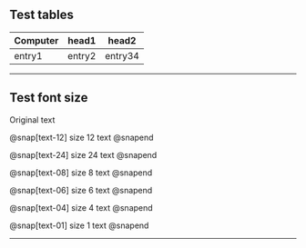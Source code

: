 ## Test tables

| Computer | head1 | head2
| --- | --- | ---
| entry1 | entry2 | entry34

---

## Test font size

Original text

@snap[text-12]
size 12 text
@snapend

@snap[text-24]
size 24 text
@snapend

@snap[text-08]
size 8 text
@snapend

@snap[text-06]
size 6 text
@snapend

@snap[text-04]
size 4 text
@snapend

@snap[text-01]
size 1 text
@snapend

---

